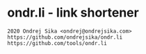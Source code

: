 # ondr.li - link shortener

    2020 Ondrej Sika <ondrej@ondrejsika.com>
    https://github.com/ondrejsika/ondr.li
    https://github.com/tools/ondr.li
